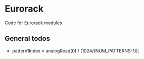 Eurorack
========

Code for Eurorack modules

General todos
-------------

* pattern1Index = analogRead(0) / (1024/(NUM_PATTERNS-1));

